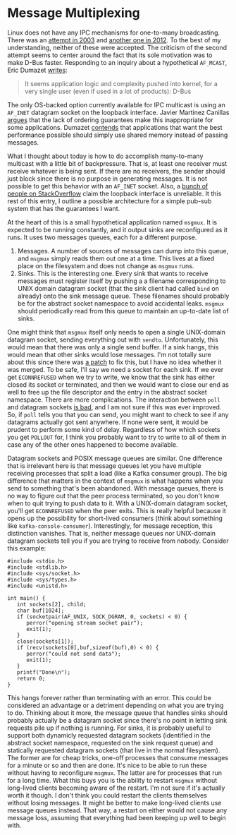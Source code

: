 # Message Multiplexing

Linux does not have any IPC mechanisms for one-to-many
broadcasting. There was an [attempt in 2003](https://lwn.net/Articles/27001/)
and [another one in 2012](https://lwn.net/Articles/482523/).
To the best of my understanding, neither of these were accepted.
The criticism of the second attempt seems to center around
the fact that its sole motivation was to make D-Bus faster.
Responding to an inquiry about a hypothetical `AF_MCAST`,
Eric Dumazet [writes](https://lists.openwall.net/netdev/2012/03/01/89):

> It seems application logic and complexity pushed into kernel,
> for a very single user (even if used in a lot of products): D-Bus

The only OS-backed option currently available for IPC multicast is
using an `AF_INET` datagram socket on the loopback interface.
Javier Martinez Canillas [argues](https://lists.openwall.net/netdev/2012/03/01/80)
that the lack of ordering guarantees make this inappropriate for
some applications. Dumazet [contends](https://lists.openwall.net/netdev/2012/03/01/110)
that applications that want the best performance possible should
simply use shared memory instead of passing messages.

What I thought about today is how to do accomplish many-to-many
multicast with a little bit of backpressure. That is, at least one
receiver must receive whatever is being sent. If there are no
receivers, the sender should just block since there is no
purpose in generating messages. It is not possible to get this
behavior with an `AF_INET` socket. Also, a [bunch of people
on StackOverflow](https://stackoverflow.com/q/2128701) claim
the loopback interface is unreliable. It this rest of this entry,
I outline a possible architecture for a simple pub-sub system
that has the guarantees I want.

At the heart of this is a small hypothetical application
named `msgmux`. It is expected to be running constantly,
and it output sinks are reconfigured as it runs. It
uses two messages queues, each for a different purpose.

1. Messages. A number of sources of messages can dump into
   this queue, and `msgmux` simply reads them out one at a time.
   This lives at a fixed place on the filesystem and does
   not change as `msgmux` runs.
2. Sinks. This is the interesting one. Every sink that wants
   to receive messages must register itself by pushing a
   a filename corresponding to UNIX domain datagram socket
   (that the sink client had called `bind` on already) onto
   the sink message queue. These filenames should probably
   be for the abstract socket namespace to avoid accidental
   leaks. `msgmux` should periodically read from this queue
   to maintain an up-to-date list of sinks.

One might think that `msgmux` itself only needs to open a single
UNIX-domain datagram socket, sending everything out with `sendto`.
Unfortunately, this would mean that there was only a single send
buffer. If a sink hangs, this would mean that other sinks would
lose messages. I'm not totally sure about this since there was
[a patch](https://patchwork.ozlabs.org/patch/226393/) to fix this,
but I have no idea whether it was merged. To be safe, I'll say
we need a socket for each sink. If we ever get `ECONNREFUSED`
when we try to write, we know that the sink has either closed its
socket or terminated, and then we would want to close our end as
well to free up the file descriptor and the entry in the abstract
socket namespace. There are more complications. The interaction
between `poll` and datagram sockets
[is bad](http://developerweb.net/viewtopic.php?id=4573), and
I am not sure if this was ever improved. So, if `poll` tells
you that you can send, you might want to check to see if any
datagrams actually got sent anywhere. If none were sent, it
would be prudent to perform some kind of delay. Regardless of
how which sockets you get `POLLOUT` for, I think you probably
want to try to write to all of them in case any of the other
ones happened to become available.

Datagram sockets and POSIX message queues are similar. One
difference that is irrelevant here is that message queues let
you have multiple receiving processes that split a load (like
a Kafka consumer group). The big difference that matters in
the context of `msgmux` is what happens when you send to
something that's been abandoned. With message queues, there
is no way to figure out that the peer process terminated,
so you don't know when to quit trying to push data to it.
With a UNIX-domain datagram socket, you'll get `ECONNREFUSED`
when the peer exits. This is really helpful because it
opens up the possibility for short-lived consumers (think
about something like `kafka-console-consumer`). Interestingly,
for message reception, this distinction vanishes. That is,
neither message queues nor UNIX-domain datagram sockets
tell you if you are trying to receive from nobody. Consider
this example:

    #include <stdio.h>
    #include <stdlib.h>
    #include <sys/socket.h>
    #include <sys/types.h>
    #include <unistd.h>
    
    int main() {
       int sockets[2], child;
       char buf[1024];
       if (socketpair(AF_UNIX, SOCK_DGRAM, 0, sockets) < 0) {
          perror("opening stream socket pair");
          exit(1);
       }
       close(sockets[1]);
       if (recv(sockets[0],buf,sizeof(buf),0) < 0) {
          perror("could not send data");
          exit(1);
       }
       printf("Done\n");
       return 0;
    }

This hangs forever rather than terminating with an error. This
could be considered an advantage or a detriment depending on what
you are trying to do. Thinking about it more, the message queue
that handles sinks should probably actually be a datagram socket
since there's no point in letting sink requests pile up if
nothing is running. For sinks, it is probably useful to support
both dynamicly requested datagram sockets (identified in the
abstract socket namespace, requested on the sink request queue)
and statically requested datagram sockets (that live in the
normal filesystem). The former are for cheap tricks, one-off
processes that consume messages for a minute or so and then
are done. It's nice to be able to run these without having
to reconfigure `msgmux`. The latter are for processes that run for
a long time. What this buys you is the ability to restart `msgmux`
without long-lived clients becoming aware of the restart. I'm not
sure if it's actually worth it though. I don't think you could
restart the clients themselves without losing messages. It
might be better to make long-lived clients use message queues
instead. That way, a restart on either would not cause any
message loss, assuming that everything had been keeping up
well to begin with.
